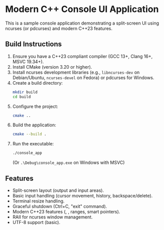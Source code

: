 # Modern C++ Console UI Application

This is a sample console application demonstrating a split-screen UI using ncurses (or pdcurses) and modern C++23 features.

## Build Instructions

1.  Ensure you have a C++23 compliant compiler (GCC 13+, Clang 16+, MSVC 19.34+).
2.  Install CMake (version 3.20 or higher).
3.  Install ncurses development libraries (e.g., `libncurses-dev` on Debian/Ubuntu, `ncurses-devel` on Fedora) or pdcurses for Windows.
4.  Create a build directory:
    ```bash
    mkdir build
    cd build
    ```
5.  Configure the project:
    ```bash
    cmake ..
    ```
6.  Build the application:
    ```bash
    cmake --build .
    ```
7.  Run the executable:
    ```bash
    ./console_app 
    ```
    (Or `.\Debug\console_app.exe` on Windows with MSVC)

## Features

*   Split-screen layout (output and input areas).
*   Basic input handling (cursor movement, history, backspace/delete).
*   Terminal resize handling.
*   Graceful shutdown (Ctrl+C, "exit" command).
*   Modern C++23 features (<expected>, <format>, ranges, smart pointers).
*   RAII for ncurses window management.
*   UTF-8 support (basic). 